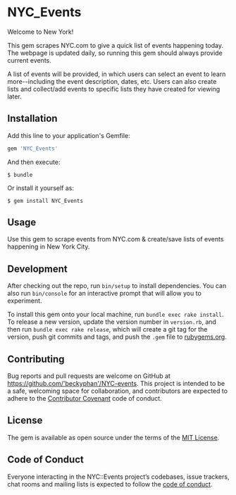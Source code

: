 # NYC_Events

Welcome to New York!

This gem scrapes NYC.com to give a quick list of events happening today. The webpage is updated daily, so running this gem should always provide current events.

A list of events will be provided, in which users can select an event to learn more--including the event description, dates, etc.
Users can also create lists and collect/add events to specific lists they have created for viewing later.

## Installation

Add this line to your application's Gemfile:

```ruby
gem 'NYC_Events'
```

And then execute:

    $ bundle

Or install it yourself as:

    $ gem install NYC_Events

## Usage

Use this gem to scrape events from NYC.com & create/save lists of events happening in New York City.

## Development

After checking out the repo, run `bin/setup` to install dependencies. You can also run `bin/console` for an interactive prompt that will allow you to experiment.

To install this gem onto your local machine, run `bundle exec rake install`. To release a new version, update the version number in `version.rb`, and then run `bundle exec rake release`, which will create a git tag for the version, push git commits and tags, and push the `.gem` file to [rubygems.org](https://rubygems.org).

## Contributing

Bug reports and pull requests are welcome on GitHub at https://github.com/'beckyphan'/NYC-events. This project is intended to be a safe, welcoming space for collaboration, and contributors are expected to adhere to the [Contributor Covenant](http://contributor-covenant.org) code of conduct.

## License

The gem is available as open source under the terms of the [MIT License](https://opensource.org/licenses/MIT).

## Code of Conduct

Everyone interacting in the NYC::Events project’s codebases, issue trackers, chat rooms and mailing lists is expected to follow the [code of conduct](https://github.com/'beckyphan'/NYC-events/blob/master/CODE_OF_CONDUCT.md).
